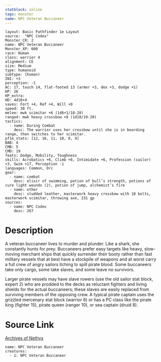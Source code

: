 ```yaml
---
statblock: inline
tags: monster
name: NPC Veteran Buccaneer
---
```

```statblock
layout: Basic Pathfinder 1e Layout
source:  "NPC Codex"
Monster_CR: 2
name: NPC Veteran Buccaneer
Monster_XP: 600
race: Human
class: warrior 4
alignment: CE
size: Medium
type: humanoid
subtype: (human)
INI: +3
perception: -1
AC: 17, touch 14, flat-footed 13 (armor +3, dex +3, dodge +1)
HP: 26
HP_extra: 
HD: 4d10+4
saves: Fort +4, Ref +4, Will +0
speed: 30 ft.
melee: mwk scimitar +6 (1d6+1/18-20)
ranged: mwk heavy crossbow +8 (1d10/19-20)
tactics:
  - name: During Combat
    desc: The warrior uses her crossbow until she is in boarding range, then switches to her scimitar.
pf1e_stats: [12, 16, 11, 10, 8, 9]
BAB: 4
CMB: 5
CMD: 19
feats: Dodge, Mobility, Toughness
skills: Acrobatics +6, Climb +6, Intimidate +6, Profession (sailor) +3, Swim +17, Perception -1
languages: Common, Orc
gear:
  - name: combat
    desc: elixir of swimming, potion of bull’s strength, potions of cure light wounds (2), potion of jump, alchemist’s fire
  - name: other
    desc: studded leather, masterwork heavy crossbow with 10 bolts, masterwork scimitar, throwing axe, 231 gp
sources:
  - name: NPC Codex
    desc: 267
```
# Description
A veteran buccaneer lives to murder and plunder. Like a shark, she constantly hunts for prey. Buccaneers prefer easy targets like heavy, slow-moving merchant ships that quickly surrender their booty rather than fast military vessels that at best have a stockpile of weapons and at worst carry a full crew of angry sailors itching to spill pirate blood. Some buccaneers take only cargo, some take slaves, and some leave no survivors.

Larger pirate vessels may have slave rowers (use the old sailor stat block, expert 2) who are prodded to the decks as reluctant fighters and living shields for the actual buccaneers; these slaves are easily replaced from surviving members of the opposing crew. A typical pirate captain uses the grizzled mercenary stat block (warrior 6) or has a PC class like the pirate king (fighter 15), pirate queen (ranger 10), or sea captain (druid 8).
# Source Link
[Archives of Nethys](https://aonprd.com/NPCDisplay.aspx?ItemName=Veteran%20Buccaneer)
```encounter-table
name: NPC Veteran Buccaneer
creatures:
  - 1: NPC Veteran Buccaneer
```
